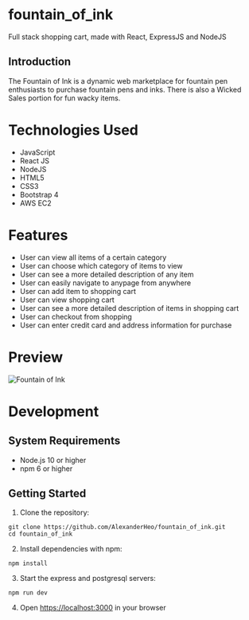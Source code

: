 # fountain_of_ink
Full stack shopping cart, made with React, ExpressJS and NodeJS

## Introduction

The Fountain of Ink is a dynamic web marketplace for fountain pen enthusiasts to purchase fountain pens and inks. There is also a Wicked Sales portion for fun wacky items.

# Technologies Used

* JavaScript
* React JS
* NodeJS
* HTML5
* CSS3
* Bootstrap 4
* AWS EC2

# Features

* User can view all items of a certain category
* User can choose which category of items to view
* User can see a more detailed description of any item
* User can easily navigate to anypage from anywhere
* User can add item to shopping cart
* User can view shopping cart
* User can see a more detailed description of items in shopping cart
* User can checkout from shopping
* User can enter credit card and address information for purchase

# Preview

![Fountain of Ink](foi.gif)

# Development
## System Requirements
* Node.js 10 or higher
* npm 6 or higher

## Getting Started
1. Clone the repository:
```
git clone https://github.com/AlexanderHeo/fountain_of_ink.git
cd fountain_of_ink
```
2. Install dependencies with npm:
```
npm install
```
3. Start the express and postgresql servers:
```
npm run dev
```
4. Open <https://localhost:3000> in your browser
